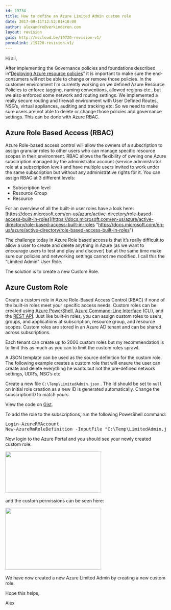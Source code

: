 ```yaml
---
id: 19734
title: How to define an Azure Limited Admin custom role
date: 2017-09-11T12:52:01+10:00
author: alexandre@verkinderen.com
layout: revision
guid: http://mscloud.be/19720-revision-v1/
permalink: /19720-revision-v1/
---
```

Hi all,

After implementing the Governance policies and foundations described in“<a href="http://mscloud.be/deploying-azure-resource-policies/" target="_blank" rel="noopener">Deploying Azure resource policies</a>” it is important to make sure the end-consumers will not be able to change or remove those policies. In the customer environment I’m currently working on we defined Azure Resource Policies to enforce tagging, naming conventions, allowed regions etc., but we also enforced some network and routing settings. We implemented a really secure routing and firewall environment with User Defined Routes, NSG’s, virtual appliances, auditing and tracking etc. So we need to make sure users are not able to delete or change those policies and governance settings. This can be done with Azure RBAC.

## Azure Role Based Access (RBAC)

Azure Role-based access control will allow the owners of a subscription to assign granular roles to other users who can manage specific resource scopes in their environment. RBAC allows the flexibility of owning one Azure subscription managed by the administrator account (service administrator role at a subscription level) and have multiple users invited to work under the same subscription but without any administrative rights for it. You can assign RBAC at 3 different levels:

  * Subscription level
  * Resource Group
  * Resource

For an overview of all the built-in user roles have a look here: [https://docs.microsoft.com/en-us/azure/active-directory/role-based-access-built-in-roles](https://docs.microsoft.com/en-us/azure/active-directory/role-based-access-built-in-roles "https://docs.microsoft.com/en-us/azure/active-directory/role-based-access-built-in-roles")

The challenge today in Azure Role based access is that it’s really difficult to allow a user to create and delete anything in Azure (as we want to encourage users to test and play and discover) but at the same time make sure our policies and networking settings cannot me modified. I call this the &#8220;Limited Admin&#8221; User Role.

The solution is to create a new Custom Role.

## Azure Custom Role

Create a custom role in Azure Role-Based Access Control (RBAC) if none of the built-in roles meet your specific access needs. Custom roles can be created using [Azure PowerShell](https://docs.microsoft.com/en-us/azure/active-directory/role-based-access-control-manage-access-powershell), [Azure Command-Line Interface](https://docs.microsoft.com/en-us/azure/active-directory/role-based-access-control-manage-access-azure-cli) (CLI), and the [REST API](https://docs.microsoft.com/en-us/azure/active-directory/role-based-access-control-manage-access-rest). Just like built-in roles, you can assign custom roles to users, groups, and applications at subscription, resource group, and resource scopes. Custom roles are stored in an Azure AD tenant and can be shared across subscriptions.

Each tenant can create up to 2000 custom roles but my recommendation is to limit this as much as you can to limit the custom roles sprawl.

A JSON template can be used as the source definition for the custom role. The following example creates a custom role that will ensure the user can create and delete everything he wants but not the pre-defined network settings, UDR’s, NSG’s etc.

Create a new file `C:\Temp\LimitedAdmin.json` . The Id should be set to `null` on initial role creation as a new ID is generated automatically. Change the subscriptionID to match yours.

<div class="oembed-gist">
  <noscript>
    View the code on <a href="https://gist.github.com/averkinderen/af43d9e4c5d434356c8a0d3d99c3cdbd">Gist</a>.
  </noscript>
</div>

<p class="lf-text-block lf-block" data-lf-anchor-id="0d84286d56b8241b590d2d46b500c157:0">
  To add the role to the subscriptions, run the following PowerShell command:
</p>

<pre class="lang:ps decode:true ">Login-AzureRMAccount
New-AzureRmRoleDefinition -InputFile "C:\Temp\LimitedAdmin.json"</pre>

<p data-lf-anchor-id="0d84286d56b8241b590d2d46b500c157:0">
  Now login to the Azure Portal and you should see your newly created custom role:
</p>

<p data-lf-anchor-id="0d84286d56b8241b590d2d46b500c157:0">
  <img class="alignnone size-medium wp-image-19724" src="/wp-content/uploads/2017/09/limitedadmin-300x129.png" alt="" width="300" height="129" srcset="/wp-content/uploads/2017/09/limitedadmin-300x129.png 300w, /wp-content/uploads/2017/09/limitedadmin-768x331.png 768w, /wp-content/uploads/2017/09/limitedadmin.png 809w" sizes="(max-width: 300px) 100vw, 300px" />
</p>

<p data-lf-anchor-id="0d84286d56b8241b590d2d46b500c157:0">
  and the custom permissions can be seen here:
</p>

<p data-lf-anchor-id="0d84286d56b8241b590d2d46b500c157:0">
  <img class="alignnone size-medium wp-image-19725" src="/wp-content/uploads/2017/09/permissions-300x194.png" alt="" width="300" height="194" srcset="/wp-content/uploads/2017/09/permissions-300x194.png 300w, /wp-content/uploads/2017/09/permissions-768x497.png 768w, /wp-content/uploads/2017/09/permissions-1024x662.png 1024w, /wp-content/uploads/2017/09/permissions.png 1437w" sizes="(max-width: 300px) 100vw, 300px" />
</p>

<p data-lf-anchor-id="0d84286d56b8241b590d2d46b500c157:0">
  We have now created a new Azure Limited Admin by creating a new custom role.
</p>

<p data-lf-anchor-id="0d84286d56b8241b590d2d46b500c157:0">
  Hope this helps,
</p>

<p data-lf-anchor-id="0d84286d56b8241b590d2d46b500c157:0">
  Alex
</p>
